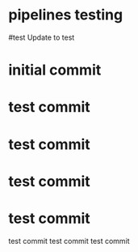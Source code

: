 # pipelines testing
#test
Update to test
# initial commit
# test commit
# test commit
# test commit
# test commit
test commit
test commit
test commit
